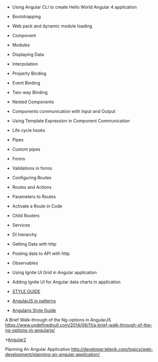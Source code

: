 * Using Angular CLI to create Hello World Angular 4 application
* Bootstrapping
* Web pack and dynamic module loading
* Component
* Modules
* Displaying Data
* Interpolation
* Property Binding
* Event Binding
* Two-way Binding
* Nested Components
* Components communication with Input and Output
* Using Template Expression in Component Communication
* Life cycle hooks
* Pipes
* Custom pipes
* Forms
* Validations in forms
* Configuring Routes
* Routes and Actions
* Parameters to Routes
* Activate a Route in Code
* Child Routers
* Services
* DI hierarchy
* Getting Data with http
* Posting data to API with http
* Observables
* Using Ignite UI Grid in Angular application
* Adding Ignite UI for Angular data charts in application

* [STYLE GUIDE](https://angular.io/styleguide)
* [AngularJS in patterns](https://github.com/mgechev/angularjs-in-patterns)
* [Angularjs Style Guide](https://github.com/mgechev/angularjs-style-guide)

A Brief Walk-through of the Ng-options in AngularJS
https://www.undefinednull.com/2014/08/11/a-brief-walk-through-of-the-ng-options-in-angularjs/

*[Angular2](http://www.angular2.com/)



Planning An Angular Application
http://developer.telerik.com/topics/web-development/planning-an-angular-application/
